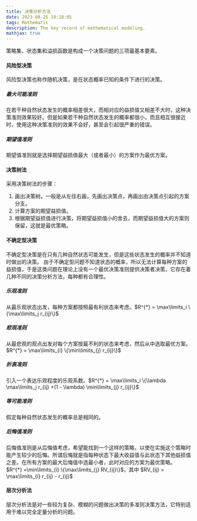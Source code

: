 ```yaml
---
title: 决策分析方法
date: 2023-08-25 19:10:05
tags: Mathematic
description: The key record of mathematical modeling. 
mathjax: true
---
```

策略集、状态集和溢损函数是构成一个决策问题的三项最基本要素。

#### 风险型决策
风险型决策也称作随机决策，是在状态概率已知的条件下进行的决策。

##### 最大可能准则
在若干种自然状态发生的概率相差很大，而相对应的益损值又相差不大时，这种决策准则效果较好。但是如果若干种自然状态发生的概率都很小，而且相互很接近时，使用这种决策准则的效果不会好，甚至会引起很严重的错误。
##### 期望值准则
期望值准则就是选择期望益损值最大（或者最小）的方案作为最优方案。

#### 决策树法
采用决策树法的步骤：
1. 画出决策树。一般是从左往右画，先画出决策点，再画出由决策点引起的方案分支。
2. 计算方案的期望益损值。
3. 根据期望益损值进行决策，将期望益损值小的舍去，而期望益损值大的方案则保留，这就是最优策略。

#### 不确定型决策
不确定型决策是在只有几种自然状态可能发生，但是这些状态发生的概率并不知道时做出的决策。
由于不确定型问题不知道状态的概率，所以无法计算每种方案的益损值，于是这类问题在理论上没有一个最优决策准则提供决策者决策，它存在着几种不同的决策分析方法，每种都有合理性。
##### 乐观准则
从最乐观状态出发，每种方案都按照最有利状态来考虑。$R^{*} = \max\limits_i \{\max\limits_j r_{ij}\}$
##### 悲观准则
从最悲观的观点出发对每个方案按最不利的状态来考虑，然后从中选取最优方案。$R^{*} = \max\limits_{i} \{\min\limits_{j} r_{ij}\}$
##### 折衷准则
引入一个表达乐观程度的乐观系数。$R^{*} = \max\limits_i \{\lambda \max\limits_j r_{ij} +(1 - \lambda) \min\limits_{j} r_{ij}\}$
##### 等可能准则
假定每种自然状态发生的概率总是相同的。
##### 后悔值准则
后悔值准则是从后悔值考虑，希望能找到一个这样的策略，以使在实施这个策略时能产生较少的后悔。所谓后悔就是指每种状态下最大收益值与此状态下其他益损值之差。在所有方案的最大后悔值中选最小者，此时对应的方案为最优策略。 $R^{*}  =\min\limits_{i} \{\max\limits_{j} RV_{ij}\}$，其中 $RV_{ij} = \max\limits_{i} r_{ij} - r_{ij}$

#### 层次分析法
层次分析法是对一些较为复杂、模糊的问题做出决策的多准则决策方法，它特别适用于难以完全定量分析的问题。
